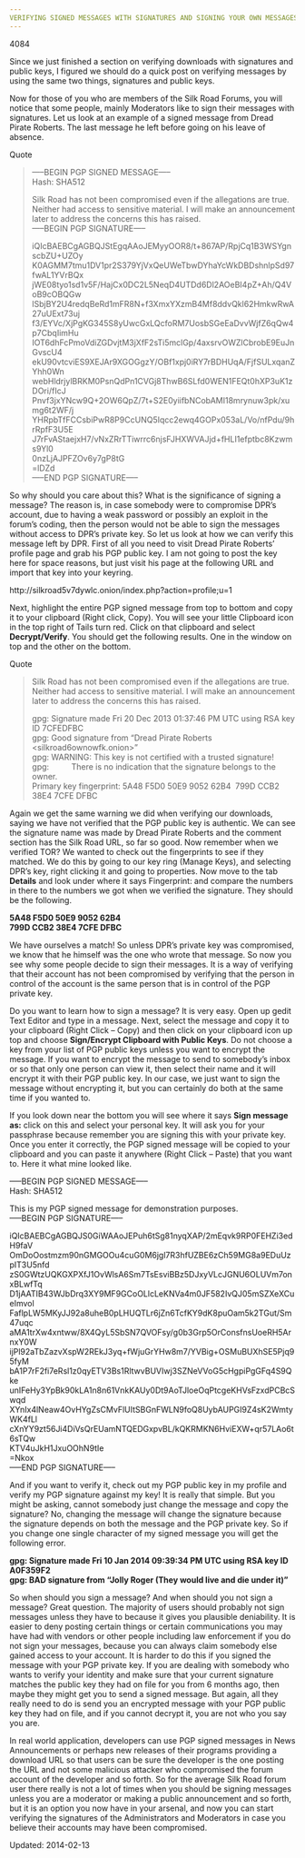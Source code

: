 ```yaml
---
VERIFYING SIGNED MESSAGES WITH SIGNATURES AND SIGNING YOUR OWN MESSAGES
---
```

4084


<p>Since we just finished a section on verifying downloads with signatures and public keys, I figured we should do a quick post on verifying messages by using the same two things, signatures and public keys.</p>
<p>Now for those of you who are members of the Silk Road Forums, you will notice that some people, mainly Moderators like to sign their messages with signatures. Let us look at an example of a signed message from Dread Pirate Roberts. The last message he left before going on his leave of absence.</p>
<div>
<div>Quote</div>
</div>
<blockquote><p>&#8212;&#8211;BEGIN PGP SIGNED MESSAGE&#8212;&#8211;<br/>
Hash: SHA512</p>
<p>Silk Road has not been compromised even if the allegations are true. Neither had access to sensitive material. I will make an announcement later to address the concerns this has raised.<br/>
&#8212;&#8211;BEGIN PGP SIGNATURE&#8212;&#8211;</p>
<p>iQIcBAEBCgAGBQJStEgqAAoJEMyyOOR8/t+867AP/RpjCq1B3WSYgnscbZU+UZOy<br/>
K0AGMM7tmu1DV1pr2S379YjVxQeUWeTbwDYhaYcWkDBDshnlpSd97fwAL1YVrBQx<br/>
jWE08tyo1sd1v5F/HajCx0DC2L5NeqD4UTDd6Dl2AOeBI4pZ+Ah/Q4VoB9cOBQGw<br/>
lSbjBY2U4redqBeRd1mFR8N+f3XmxYXzmB4Mf8ddvQkl62HmkwRwA27uUExt73uj<br/>
f3/EYVc/XjPgKG345S8yUwcGxLQcfoRM7UosbSGeEaDvvWjfZ6qQw4p7CbqIimHu<br/>
IOT6dhFcPmoVdiZGDvjtM3jXfF2sTi5mclGp/4axsrvOWZlCbrobE9EuJnGvscU4<br/>
ekU90vtcviES9XEJAr9XGOGgzY/OBf1xpj0iRY7rBDHUqA/FjfSULxqanZYhh0Wn<br/>
webHldrjylBRKM0PsnQdPn1CVGj8ThwB6SLfd0WEN1FEQt0hXP3uK1zDOri/fIcJ<br/>
Pnvf3jxYNcw9Q+2OW6QpZ/7t+S2E0yiifbNCobAMI18mrynuw3pk/xumg6t2WF/j<br/>
YHRpbTfFCCsbiPwR8P9CcUNQ5Iqcc2ewq4GOPx053aL/Vo/nfPdu/9hrRpfF3U5E<br/>
J7rFvAStaejxH7/vNxZRrTTiwrrc6njsFJHXWVAJjd+fHLI1efptbc8Kzwms9Yl0<br/>
0nzLjAJPFZOv6y7gP8tG<br/>
=lDZd<br/>
&#8212;&#8211;END PGP SIGNATURE&#8212;&#8211;</p></blockquote>
<p>So why should you care about this? What is the significance of signing a message? The reason is, in case somebody were to compromise DPR&#8217;s account, due to having a weak password or possibly an exploit in the forum&#8217;s coding, then the person would not be able to sign the messages without access to DPR&#8217;s private key. So let us look at how we can verify this message left by DPR. First of all you need to visit Dread Pirate Roberts&#8217; profile page and grab his PGP public key. I am not going to post the key here for space reasons, but just visit his page at the following URL and import that key into your keyring.</p>
<p>http://silkroad5v7dywlc.onion/index.php?action=profile;u=1</p>
<p>Next, highlight the entire PGP signed message from top to bottom and copy it to your clipboard (Right click, Copy). You will see your little Clipboard icon in the top right of Tails turn red. Click on that clipboard and select <strong>Decrypt/Verify</strong>. You should get the following results. One in the window on top and the other on the bottom.</p>
<div>
<div>Quote</div>
</div>
<blockquote><p>Silk Road has not been compromised even if the allegations are true. Neither had access to sensitive material. I will make an announcement later to address the concerns this has raised.</p>
<p>gpg: Signature made Fri 20 Dec 2013 01:37:46 PM UTC using RSA key ID 7CFEDFBC<br/>
gpg: Good signature from &#8220;Dread Pirate Roberts &lt;silkroad6ownowfk.onion&gt;&#8221;<br/>
gpg: WARNING: This key is not certified with a trusted signature!<br/>
gpg:          There is no indication that the signature belongs to the owner.<br/>
Primary key fingerprint: 5A48 F5D0 50E9 9052 62B4  799D CCB2 38E4 7CFE DFBC</p></blockquote>
<p>Again we get the same warning we did when verifying our downloads, saying we have not verified that the PGP public key is authentic. We can see the signature name was made by Dread Pirate Roberts and the comment section has the Silk Road URL, so far so good. Now remember when we verified TOR? We wanted to check out the fingerprints to see if they matched. We do this by going to our key ring (Manage Keys), and selecting DPR&#8217;s key, right clicking it and going to properties. Now move to the tab <strong>Details</strong> and look under where it says Fingerprint: and compare the numbers in there to the numbers we got when we verified the signature. They should be the following.</p>
<p><strong>5A48 F5D0 50E9 9052 62B4<br/>
799D CCB2 38E4 7CFE DFBC</strong></p>
<p>We have ourselves a match! So unless DPR&#8217;s private key was compromised, we know that he himself was the one who wrote that message. So now you see why some people decide to sign their messages. It is a way of verifying that their account has not been compromised by verifying that the person in control of the account is the same person that is in control of the PGP private key.</p>
<p>Do you want to learn how to sign a message? It is very easy. Open up gedit Text Editor and type in a message. Next, select the message and copy it to your clipboard (Right Click &#8211; Copy) and then click on your clipboard icon up top and choose <strong>Sign/Encrypt Clipboard with Public Keys</strong>. Do not choose a key from your list of PGP public keys unless you want to encrypt the message. If you want to encrypt the message to send to somebody&#8217;s inbox or so that only one person can view it, then select their name and it will encrypt it with their PGP public key. In our case, we just want to sign the message without encrypting it, but you can certainly do both at the same time if you wanted to.</p>
<p>If you look down near the bottom you will see where it says <strong>Sign message as:</strong> click on this and select your personal key. It will ask you for your passphrase because remember you are signing this with your private key. Once you enter it correctly, the PGP signed message will be copied to your clipboard and you can paste it anywhere (Right Click &#8211; Paste) that you want to. Here it what mine looked like.</p>
<p>&#8212;&#8211;BEGIN PGP SIGNED MESSAGE&#8212;&#8211;<br/>
Hash: SHA512</p>
<p>This is my PGP signed message for demonstration purposes.<br/>
&#8212;&#8211;BEGIN PGP SIGNATURE&#8212;&#8211;</p>
<p>iQIcBAEBCgAGBQJS0GiWAAoJEPuh6tSg81nyqXAP/2mEqvk9RP0FEHZi3edH9faV<br/>
OmDoOostmzm90nGMGOOu4cuG0M6jgl7R3hfUZBE6zCh59MG8a9EDuUzpIT3U5nfd<br/>
zS0GWtzUQKGXPXfJ1OvWlsA6Sm7TsEsviBBz5DJxyVLcJGNU6OLUVm7onxBLwfTq<br/>
D1jAATIB43WJbDrq3XY9MF9GCoOLlcLeKNVa4m0JF582IvQJ05mSZXeXCueImvol<br/>
FaflpLW5MKyJJ92a8uheB0pLHUQTLr6jZn6TcfKY9dK8puOam5k2TGut/Sm47uqc<br/>
aMA1trXw4xntww/8X4QyL5SbSN7QVOFsy/g0b3Grp5OrConsfnsUoeRH5ArnxY0W<br/>
ijPl92aTbZazvXspW2REkJ3yq+fWjuGrYHw8m7/YVBig+OSMuBUXhSE5Pjq95fyM<br/>
bA1P7rF2fi7eRsl1z0qyETV3Bs1RltwvBUVIwj3SZNeVVoG5cHgpiPgGFq4S9Qke<br/>
unIFeHy3YpBk90kLA1n8n61VnkKAUy0Dt9AoTJloeOqPtcgeKHVsFzxdPCBcSwqd<br/>
XYnIx4lNeaw4OvHYgZsCMvFlUItSBGnFWLN9foQ8UybAUPGI9Z4sK2WmtyWK4fLl<br/>
cXnYY9zt56Ji4DiVsQrEUamNTQEDGxpvBL/kQKRMKN6HviEXW+qr57LAo6t6sTQw<br/>
KTV4uJkH1JxuOOhN9tIe<br/>
=Nkox<br/>
&#8212;&#8211;END PGP SIGNATURE&#8212;&#8211;</p>
<p>And if you want to verify it, check out my PGP public key in my profile and verify my PGP signature against my key! It is really that simple. But you might be asking, cannot somebody just change the message and copy the signature? No, changing the message will change the signature because the signature depends on both the message and the PGP private key. So if you change one single character of my signed message you will get the following error.</p>
<p><strong>gpg: Signature made Fri 10 Jan 2014 09:39:34 PM UTC using RSA key ID A0F359F2<br/>
gpg: BAD signature from &#8220;Jolly Roger (They would live and die under it)&#8221;</strong></p>
<p>So when should you sign a message? And when should you not sign a message? Great question. The majority of users should probably not sign messages unless they have to because it gives you plausible deniability. It is easier to deny posting certain things or certain communications you may have had with vendors or other people including law enforcement if you do not sign your messages, because you can always claim somebody else gained access to your account. It is harder to do this if you signed the message with your PGP private key. If you are dealing with somebody who wants to verify your identity and make sure that your current signature matches the public key they had on file for you from 6 months ago, then maybe they might get you to send a signed message. But again, all they really need to do is send you an encrypted message with your PGP public key they had on file, and if you cannot decrypt it, you are not who you say you are.</p>
<p>In real world application, developers can use PGP signed messages in News Announcements or perhaps new releases of their programs providing a download URL so that users can be sure the developer is the one posting the URL and not some malicious attacker who compromised the forum account of the developer and so forth. So for the average Silk Road forum user there really is not a lot of times when you should be signing messages unless you are a moderator or making a public announcement and so forth, but it is an option you now have in your arsenal, and now you can start verifying the signatures of the Administrators and Moderators in case you believe their accounts may have been compromised.</p>

Updated: 2014-02-13

